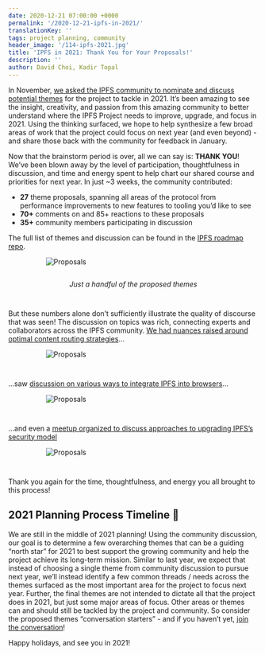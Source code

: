 ```yaml
---
date: 2020-12-21 07:00:00 +0000
permalink: '/2020-12-21-ipfs-in-2021/'
translationKey: ''
tags: project planning, community
header_image: '/114-ipfs-2021.jpg'
title: 'IPFS in 2021: Thank You for Your Proposals!'
description: ''
author: David Choi, Kadir Topal
---
```


In November, [we asked the IPFS community to nominate and discuss potential themes](/2020-11-19-community-rfp/) for the project to tackle in 2021. It’s been amazing to see the insight, creativity, and passion from this amazing community to better understand where the IPFS Project needs to improve, upgrade, and focus in 2021. Using the thinking surfaced, we hope to help synthesize a few broad areas of work that the project could focus on next year (and even beyond) - and share those back with the community for feedback in January.

Now that the brainstorm period is over, all we can say is: **THANK YOU**! We’ve been blown away by the level of participation, thoughtfulness in discussion, and time and energy spent to help chart our shared course and priorities for next year. In just \~3 weeks, the community contributed:

- **27** theme proposals, spanning all areas of the protocol from performance improvements to new features to tooling you’d like to see
- **70+** comments on and 85+ reactions to these proposals
- **35+** community members participating in discussion

The full list of themes and discussion can be found in the [IPFS roadmap repo](https://github.com/ipfs/roadmap/issues?q=is%3Aissue+is%3Aopen+label%3A%222021+Theme+Proposal%22).

<div style="width:70%;margin-left:15%;padding-bottom:2em"> <img alt="Proposals" src="/proposals.png"> </div>

<figcaption style="text-align:center;font-style:italic;padding-bottom:2em">Just a handful of the proposed themes</figcaption>

But these numbers alone don’t sufficiently illustrate the quality of discourse that was seen! The discussion on topics was rich, connecting experts and collaborators across the IPFS community. [We had nuances raised around optimal content routing strategies](https://github.com/ipfs/roadmap/issues/76)...

<div style="width:70%;margin-left:15%;padding-bottom:2em"> <img alt="Proposals" src="/content-routing.png"> </div>

...saw [discussion on various ways to integrate IPFS into browsers](https://github.com/ipfs/roadmap/issues/81)...

<div style="width:70%;margin-left:15%;padding-bottom:2em"> <img alt="Proposals" src="/browser-integration.png"> </div>

...and even a [meetup organized to discuss approaches to upgrading IPFS’s security model](https://github.com/ipfs/roadmap/issues/65!)

<div style="width:70%;margin-left:15%;padding-bottom:2em">
<img alt="Proposals" src="/security-model.png">
</div>

Thank you again for the time, thoughtfulness, and energy you all brought to this process!

## 2021 Planning Process Timeline 📆

We are still in the middle of 2021 planning! Using the community discussion, our goal is to determine a few overarching themes that can be a guiding “north star” for 2021 to best support the growing community and help the project achieve its long-term mission. Similar to last year, we expect that instead of choosing a single theme from community discussion to pursue next year, we’ll instead identify a few common threads / needs across the themes surfaced as the most important area for the project to focus next year. Further, the final themes are not intended to dictate all that the project does in 2021, but just some major areas of focus. Other areas or themes can and should still be tackled by the project and community. So consider the proposed themes “conversation starters” - and if you haven’t yet, [join the conversation](https://github.com/ipfs/roadmap/issues)!

Happy holidays, and see you in 2021!
